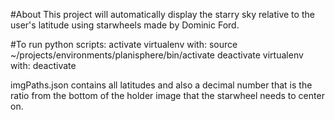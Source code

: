 #About
This project will automatically display the starry sky relative to the user's latitude using starwheels made by Dominic Ford.

#To run python scripts:
activate virtualenv with:
  source ~/projects/environments/planisphere/bin/activate
deactivate virtualenv with:
  deactivate

imgPaths.json contains all latitudes and also a decimal number that is the ratio from the bottom of the holder image that the starwheel needs to center on.
